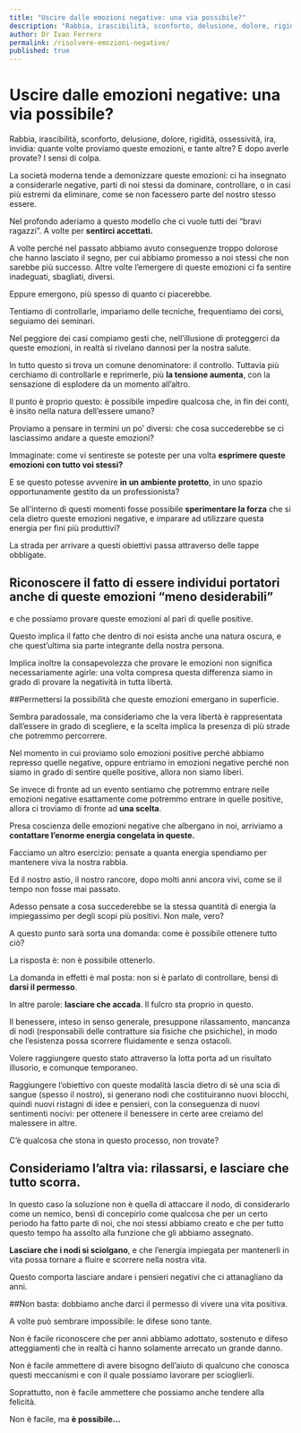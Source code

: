```yaml
---
title: "Uscire dalle emozioni negative: una via possibile?"
description: "Rabbia, irascibilità, sconforto, delusione, dolore, rigidità, ossessività, ira, invidia: quante volte proviamo queste emozioni, e tante altre? E dopo averle provate? I sensi di colpa."
author: Dr Ivan Ferrero
permalink: /risolvere-emozioni-negative/
published: true
---
```

# Uscire dalle emozioni negative: una via possibile?

Rabbia, irascibilità, sconforto, delusione, dolore, rigidità, ossessività, ira, invidia: quante volte proviamo queste emozioni, e tante altre? E dopo averle provate? I sensi di colpa.

La società moderna tende a demonizzare queste emozioni: ci ha insegnato a considerarle negative, parti di noi stessi da dominare, controllare, o in casi più estremi da eliminare, come se non facessero parte del nostro stesso essere.

Nel profondo aderiamo a questo modello che ci vuole tutti dei “bravi ragazzi”.
A volte per **sentirci accettati.**

A volte perché nel passato abbiamo avuto conseguenze troppo dolorose che hanno lasciato il segno, per cui abbiamo promesso a noi stessi che non sarebbe più successo.
Altre volte l’emergere di queste emozioni ci fa sentire inadeguati, sbagliati, diversi.

Eppure emergono, più spesso di quanto ci piacerebbe.

Tentiamo di controllarle, impariamo delle tecniche, frequentiamo dei corsi, seguiamo dei seminari.

Nel peggiore dei casi compiamo gesti che, nell’illusione di proteggerci da queste emozioni, in realtà si rivelano dannosi per la nostra salute.

In tutto questo si trova un comune denominatore: il controllo.
Tuttavia più cerchiamo di controllarle e reprimerle, più **la tensione aumenta**, con la sensazione di esplodere da un momento all’altro.

Il punto è proprio questo: è possibile impedire qualcosa che, in fin dei conti, è insito nella natura dell’essere umano?

Proviamo a pensare in termini un po’ diversi: che cosa succederebbe se ci lasciassimo andare a queste emozioni?

Immaginate: come vi sentireste se poteste per una volta **esprimere queste emozioni con tutto voi stessi?**

E se questo potesse avvenire **in un ambiente protetto**, in uno spazio opportunamente gestito da un professionista?

Se all’interno di questi momenti fosse possibile **sperimentare la forza** che si cela dietro queste emozioni negative, e imparare ad utilizzare questa energia per fini più produttivi?

La strada per arrivare a questi obiettivi passa attraverso delle tappe obbligate.
## Riconoscere il fatto di essere individui portatori anche di queste emozioni “meno desiderabili”
e che possiamo provare queste emozioni al pari di quelle positive.

Questo implica il fatto che dentro di noi esista anche una natura oscura, e che quest’ultima sia parte integrante della nostra persona.

Implica inoltre la consapevolezza che provare le emozioni non significa necessariamente agirle: una volta compresa questa differenza siamo in grado di provare la negatività in tutta libertà.

##Permettersi la possibilità che queste emozioni emergano in superficie.

Sembra paradossale, ma consideriamo che la vera libertà è rappresentata dall’essere in grado di scegliere, e la scelta implica la presenza di più strade che potremmo percorrere.

Nel momento in cui proviamo solo emozioni positive perché abbiamo represso quelle negative, oppure entriamo in emozioni negative perché non siamo in grado di sentire quelle positive, allora non siamo liberi.

Se invece di fronte ad un evento sentiamo che potremmo entrare nelle emozioni negative esattamente come potremmo entrare in quelle positive, allora ci troviamo di fronte ad **una scelta**.

Presa coscienza delle emozioni negative che albergano in noi, arriviamo a **contattare l’enorme energia congelata in queste.**

Facciamo un altro esercizio: pensate a quanta energia spendiamo per mantenere viva la nostra rabbia.

Ed il nostro astio, il nostro rancore, dopo molti anni ancora vivi, come se il tempo non fosse mai passato.

Adesso pensate a cosa succederebbe se la stessa quantità di energia la impiegassimo per degli scopi più positivi. Non male, vero?

A questo punto sarà sorta una domanda: come è possibile ottenere tutto ciò?

La risposta è: non è possibile ottenerlo.

La domanda in effetti è mal posta: non si è parlato di controllare, bensì di **darsi il permesso**.

In altre parole: **lasciare che accada**.
Il fulcro sta proprio in questo.

Il benessere, inteso in senso generale, presuppone rilassamento, mancanza di nodi (responsabili delle contratture sia fisiche che psichiche), in modo che l’esistenza possa scorrere fluidamente e senza ostacoli.

Volere raggiungere questo stato attraverso la lotta porta ad un risultato illusorio, e comunque temporaneo.

Raggiungere l’obiettivo con queste modalità lascia dietro di sè una scia di sangue (spesso il nostro), si generano nodi che costituiranno nuovi blocchi, quindi nuovi ristagni di idee e pensieri, con la conseguenza di nuovi sentimenti nocivi: per ottenere il benessere in certe aree creiamo del malessere in altre.

C’è qualcosa che stona in questo processo, non trovate?

## Consideriamo l’altra via: rilassarsi, e lasciare che tutto scorra.

In questo caso la soluzione non è quella di attaccare il nodo, di considerarlo come un nemico, bensì di concepirlo come qualcosa che per un certo periodo ha fatto parte di noi, che noi stessi abbiamo creato e che per tutto questo tempo ha assolto alla funzione che gli abbiamo assegnato.

**Lasciare che i nodi si sciolgano**, e che l’energia impiegata per mantenerli in vita possa tornare a fluire e scorrere nella nostra vita.

Questo comporta lasciare andare i pensieri negativi che ci attanagliano da anni.

##Non basta: dobbiamo anche darci il permesso di vivere una vita positiva.

A volte può sembrare impossibile: le difese sono tante.

Non è facile riconoscere che per anni abbiamo adottato, sostenuto e difeso atteggiamenti che in realtà ci hanno solamente arrecato un grande danno.

Non è facile ammettere di avere bisogno dell’aiuto di qualcuno che conosca questi meccanismi e con il quale possiamo lavorare per scioglierli.

Soprattutto, non è facile ammettere che possiamo anche tendere alla felicità.

Non è facile, ma **è possibile…**

